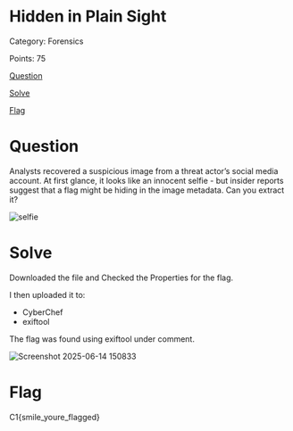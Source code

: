 # Hidden in Plain Sight
Category: Forensics

Points: 75

[Question](#Question)

[Solve](#Solve)

[Flag](#Flag)

# Question 
Analysts recovered a suspicious image from a threat actor’s social media account. At first glance, it looks like an innocent selfie - but insider reports suggest that a flag might be hiding in the image metadata. Can you extract it?

![selfie](https://github.com/user-attachments/assets/6d942233-08ee-45f4-86b8-5a9e925f591c)

# Solve
Downloaded the file and Checked the Properties for the flag.

I then uploaded it to:
- CyberChef
- exiftool

The flag was found using exiftool under comment.

![Screenshot 2025-06-14 150833](https://github.com/user-attachments/assets/31b8da48-7498-447f-a9b4-97ac9cb2ff99)

# Flag
C1{smile_youre_flagged}
